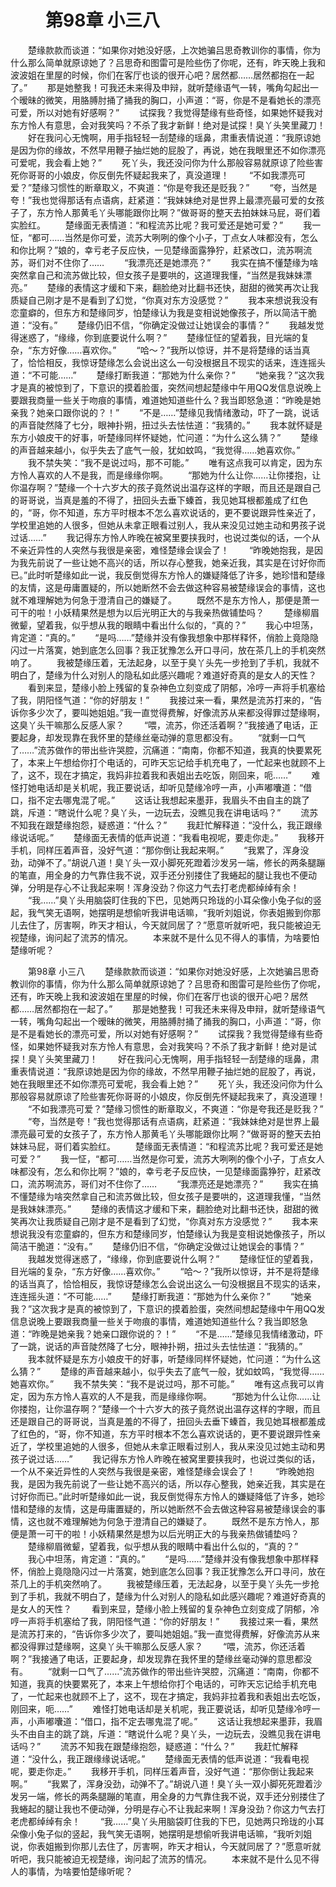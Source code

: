 # 　　第98章 小三八
　　楚缘款款而谈道：“如果你对她没好感，上次她骗吕思奇教训你的事情，你为什么那么简单就原谅她了？吕思奇和图雷可是险些伤了你呢，还有，昨天晚上我和波波姐在里屋的时候，你们在客厅也谈的很开心吧？居然都……居然都抱在一起了。”
　　那是她整我！可我还未来得及申辩，就听楚缘语气一转，嘴角勾起出一个暧昧的微笑，用胳膊肘捅了捅我的胸口，小声道：“哥，你是不是看她长的漂亮可爱，所以对她有好感啊？”
　　试探我？我觉得楚缘有些奇怪，如果她怀疑我对东方怜人有意思，会对我笑吗？不杀了我才新鲜！绝对是试探！臭丫头笑里藏刀！
　　好在我问心无愧啊，用手指轻轻一刮楚缘的瑶鼻，肃重表情说道：“我原谅她是因为你的缘故，不然早用鞭子抽烂她的屁股了，再说，她在我眼里还不如你漂亮可爱呢，我会看上她？”
　　死丫头，我还没问你为什么那般容易就原谅了险些害死你哥哥的小娘皮，你反倒先怀疑起我来了，真没道理！
　　“不如我漂亮可爱？”楚缘习惯性的断章取义，不爽道：“你是夸我还是贬我？”
　　“夸，当然是夸！”我也觉得那话有点语病，赶紧道：“我妹妹绝对是世界上最漂亮最可爱的女孩子了，东方怜人那黄毛丫头哪能跟你比啊？”做哥哥的整天去拍妹妹马屁，哥们着实脸红。
　　楚缘面无表情道：“和程流苏比呢？我可爱还是她可爱？”
　　我一怔，“都可……当然是你可爱，流苏大咧咧的像个小子，丁点女人味都没有，怎么和你比啊？”娘的，幸亏老子反应快，一见楚缘面露狰狞，赶紧改口，流苏啊流苏，哥们对不住你了……
　　“我漂亮还是她漂亮？”
　　我实在搞不懂楚缘为啥突然拿自己和流苏做比较，但女孩子是要哄的，这道理我懂，“当然是我妹妹漂亮。”
　　楚缘的表情这才缓和下来，翻脸绝对比翻书还快，甜甜的微笑再次让我质疑自己刚才是不是看到了幻觉，“你真对东方没感觉？”
　　我本来想说我没有恋童癖的，但东方和楚缘同岁，怕楚缘认为我是变相说她像孩子，所以简洁干脆道：“没有。”
　　楚缘仍旧不信，“你确定没做过让她误会的事情？”
　　我越发觉得迷惑了，“缘缘，你到底要说什么啊？”
　　楚缘怔怔的望着我，目光端的复杂，“东方好像……喜欢你。”
　　“哈～？”我所以惊讶，并不是将楚缘的话当真了，恰恰相反，我惊讶楚缘怎么会说出这么一句没根据且不现实的话来，连连摇头道：“不可能……”
　　楚缘打断我道：“那她为什么亲你？”
　　“她亲我？”这次我才是真的被惊到了，下意识的摸着脸蛋，突然间想起楚缘中午用QQ发信息说晚上要跟我商量一些关于吻痕的事情，难道她知道些什么？我当即怒急道：“昨晚是她亲我？她亲口跟你说的？！”
　　“不是……”楚缘见我情绪激动，吓了一跳，说话的声音陡然降了七分，眼神扑朔，扭过头去怯怯道：“我猜的。”
　　我本就怀疑是东方小娘皮干的好事，听楚缘同样怀疑她，忙问道：“为什么这么猜？”
　　楚缘的声音越来越小，似乎失去了底气一般，犹如蚊鸣，“我觉得……她喜欢你。”
　　我不禁失笑：“我不是说过吗，那不可能。”
　　唯有这点我可以肯定，因为东方怜人喜欢的人不是我，而是缘缘你啊。
　　“那她为什么让你……让你搂抱，让你温存啊？”楚缘一个十六岁大的孩子竟然说出温存这样的字眼，而且还是跟自己的哥哥说，当真是羞的不得了，扭回头去垂下螓首，我见她耳根都羞成了红色的，“哥，你不知道，东方平时根本不怎么喜欢说话的，更不要说跟异性亲近了，学校里追她的人很多，但她从未拿正眼看过别人，我从来没见过她主动和男孩子说过话……”
　　我记得东方怜人昨晚在被窝里要挟我时，也说过类似的话，一个从不亲近异性的人突然与我很是亲密，难怪楚缘会误会了！
　　“昨晚她抱我，是因为我先前说了一些让她不高兴的话，所以存心整我，她亲近我，其实是在讨好你而已。”此时听楚缘如此一说，我反倒觉得东方怜人的嫌疑降低了许多，她珍惜和楚缘的友情，这是毋庸置疑的，所以她断然不会去做这种容易被楚缘误会的事情，这也就不难理解她为何急于澄清自己的嫌疑了。
　　既然不是东方怜人，那便是萧一可干的啦！小妖精果然是想为以后光明正大的与我亲热做铺垫吗？
　　楚缘柳眉微颦，望着我，似乎想从我的眼睛中看出什么似的，“真的？”
　　我心中坦荡，肯定道：“真的。”
　　“是吗……”楚缘并没有像我想象中那样释怀，俏脸上竟隐隐闪过一片落寞，她到底怎么回事？我正犹豫怎么开口寻问，放在茶几上的手机突然响了。
　　我被楚缘压着，无法起身，以至于臭丫头先一步抢到了手机，我就不明白了，楚缘为什么对别人的隐私如此感兴趣呢？难道好奇真的是女人的天性？
　　看到来显，楚缘小脸上残留的复杂神色立刻变成了阴郁，冷哼一声将手机塞给了我，阴阳怪气道：“你的好朋友！”
　　我接过来一看，果然是流苏打来的，“告诉你多少次了，要叫她姐姐。”我一直觉得费解，好像流苏从来都没得罪过楚缘啊，这臭丫头干嘛那么反感人家？
　　“喂，流苏，你还活着啊？”我接通了电话，正要起身，却发现靠在我怀里的楚缘丝毫动弹的意思都没有。
　　“就剩一口气了……”流苏做作的带出些许哭腔，沉痛道：“南南，你都不知道，我真的快要累死了，本来上午想给你打个电话的，可昨天忘记给手机充电了，一忙起来也就顾不上了，这不，现在才搞定，我妈非拉着我和表姐出去吃饭，刚回来，呃……”
　　难怪打她电话却是关机呢，我正要说话，却听见楚缘冷哼一声，小声嘟囔道：“借口，指不定去哪鬼混了呢。”
　　这话让我想起来墨菲，我眉头不由自主的跳了跳，斥道：“瞎说什么呢？臭丫头，一边玩去，没瞧见我在讲电话吗？”
　　流苏不知我在跟楚缘抱怨，疑惑道：“什么？”
　　我赶忙解释道：“没什么，我正跟缘缘说话呢。”
　　楚缘面无表情的低声说道：“我看电视呢，要走你走。”
　　我移开手机，同样压着声音，没好气道：“那你倒让我起来啊。”
　　“我累了，浑身没劲，动弹不了。”胡说八道！臭丫头一双小脚死死蹬着沙发另一端，修长的两条腿蹦的笔直，用全身的力气靠住我不说，双手还分别搂住了我蜷起的腿让我也不便动弹，分明是存心不让我起来啊！浑身没劲？你这力气去打老虎都绰绰有余！
　　“我……”臭丫头用脑袋盯住我的下巴，见她两只玲珑的小耳朵像小兔子似的竖起，我气笑无语啊，她摆明是想偷听我讲电话嘛，“我听刘姐说，你表姐搬到你那儿去住了，厉害啊，昨天才相认，今天就同居了？”愿意听就听吧，我只能被迫无视楚缘，询问起了流苏的情况。
　　本来就不是什么见不得人的事情，为啥要怕楚缘听呢？

　　第98章 小三八
　　楚缘款款而谈道：“如果你对她没好感，上次她骗吕思奇教训你的事情，你为什么那么简单就原谅她了？吕思奇和图雷可是险些伤了你呢，还有，昨天晚上我和波波姐在里屋的时候，你们在客厅也谈的很开心吧？居然都……居然都抱在一起了。”
　　那是她整我！可我还未来得及申辩，就听楚缘语气一转，嘴角勾起出一个暧昧的微笑，用胳膊肘捅了捅我的胸口，小声道：“哥，你是不是看她长的漂亮可爱，所以对她有好感啊？”
　　试探我？我觉得楚缘有些奇怪，如果她怀疑我对东方怜人有意思，会对我笑吗？不杀了我才新鲜！绝对是试探！臭丫头笑里藏刀！
　　好在我问心无愧啊，用手指轻轻一刮楚缘的瑶鼻，肃重表情说道：“我原谅她是因为你的缘故，不然早用鞭子抽烂她的屁股了，再说，她在我眼里还不如你漂亮可爱呢，我会看上她？”
　　死丫头，我还没问你为什么那般容易就原谅了险些害死你哥哥的小娘皮，你反倒先怀疑起我来了，真没道理！
　　“不如我漂亮可爱？”楚缘习惯性的断章取义，不爽道：“你是夸我还是贬我？”
　　“夸，当然是夸！”我也觉得那话有点语病，赶紧道：“我妹妹绝对是世界上最漂亮最可爱的女孩子了，东方怜人那黄毛丫头哪能跟你比啊？”做哥哥的整天去拍妹妹马屁，哥们着实脸红。
　　楚缘面无表情道：“和程流苏比呢？我可爱还是她可爱？”
　　我一怔，“都可……当然是你可爱，流苏大咧咧的像个小子，丁点女人味都没有，怎么和你比啊？”娘的，幸亏老子反应快，一见楚缘面露狰狞，赶紧改口，流苏啊流苏，哥们对不住你了……
　　“我漂亮还是她漂亮？”
　　我实在搞不懂楚缘为啥突然拿自己和流苏做比较，但女孩子是要哄的，这道理我懂，“当然是我妹妹漂亮。”
　　楚缘的表情这才缓和下来，翻脸绝对比翻书还快，甜甜的微笑再次让我质疑自己刚才是不是看到了幻觉，“你真对东方没感觉？”
　　我本来想说我没有恋童癖的，但东方和楚缘同岁，怕楚缘认为我是变相说她像孩子，所以简洁干脆道：“没有。”
　　楚缘仍旧不信，“你确定没做过让她误会的事情？”
　　我越发觉得迷惑了，“缘缘，你到底要说什么啊？”
　　楚缘怔怔的望着我，目光端的复杂，“东方好像……喜欢你。”
　　“哈～？”我所以惊讶，并不是将楚缘的话当真了，恰恰相反，我惊讶楚缘怎么会说出这么一句没根据且不现实的话来，连连摇头道：“不可能……”
　　楚缘打断我道：“那她为什么亲你？”
　　“她亲我？”这次我才是真的被惊到了，下意识的摸着脸蛋，突然间想起楚缘中午用QQ发信息说晚上要跟我商量一些关于吻痕的事情，难道她知道些什么？我当即怒急道：“昨晚是她亲我？她亲口跟你说的？！”
　　“不是……”楚缘见我情绪激动，吓了一跳，说话的声音陡然降了七分，眼神扑朔，扭过头去怯怯道：“我猜的。”
　　我本就怀疑是东方小娘皮干的好事，听楚缘同样怀疑她，忙问道：“为什么这么猜？”
　　楚缘的声音越来越小，似乎失去了底气一般，犹如蚊鸣，“我觉得……她喜欢你。”
　　我不禁失笑：“我不是说过吗，那不可能。”
　　唯有这点我可以肯定，因为东方怜人喜欢的人不是我，而是缘缘你啊。
　　“那她为什么让你……让你搂抱，让你温存啊？”楚缘一个十六岁大的孩子竟然说出温存这样的字眼，而且还是跟自己的哥哥说，当真是羞的不得了，扭回头去垂下螓首，我见她耳根都羞成了红色的，“哥，你不知道，东方平时根本不怎么喜欢说话的，更不要说跟异性亲近了，学校里追她的人很多，但她从未拿正眼看过别人，我从来没见过她主动和男孩子说过话……”
　　我记得东方怜人昨晚在被窝里要挟我时，也说过类似的话，一个从不亲近异性的人突然与我很是亲密，难怪楚缘会误会了！
　　“昨晚她抱我，是因为我先前说了一些让她不高兴的话，所以存心整我，她亲近我，其实是在讨好你而已。”此时听楚缘如此一说，我反倒觉得东方怜人的嫌疑降低了许多，她珍惜和楚缘的友情，这是毋庸置疑的，所以她断然不会去做这种容易被楚缘误会的事情，这也就不难理解她为何急于澄清自己的嫌疑了。
　　既然不是东方怜人，那便是萧一可干的啦！小妖精果然是想为以后光明正大的与我亲热做铺垫吗？
　　楚缘柳眉微颦，望着我，似乎想从我的眼睛中看出什么似的，“真的？”
　　我心中坦荡，肯定道：“真的。”
　　“是吗……”楚缘并没有像我想象中那样释怀，俏脸上竟隐隐闪过一片落寞，她到底怎么回事？我正犹豫怎么开口寻问，放在茶几上的手机突然响了。
　　我被楚缘压着，无法起身，以至于臭丫头先一步抢到了手机，我就不明白了，楚缘为什么对别人的隐私如此感兴趣呢？难道好奇真的是女人的天性？
　　看到来显，楚缘小脸上残留的复杂神色立刻变成了阴郁，冷哼一声将手机塞给了我，阴阳怪气道：“你的好朋友！”
　　我接过来一看，果然是流苏打来的，“告诉你多少次了，要叫她姐姐。”我一直觉得费解，好像流苏从来都没得罪过楚缘啊，这臭丫头干嘛那么反感人家？
　　“喂，流苏，你还活着啊？”我接通了电话，正要起身，却发现靠在我怀里的楚缘丝毫动弹的意思都没有。
　　“就剩一口气了……”流苏做作的带出些许哭腔，沉痛道：“南南，你都不知道，我真的快要累死了，本来上午想给你打个电话的，可昨天忘记给手机充电了，一忙起来也就顾不上了，这不，现在才搞定，我妈非拉着我和表姐出去吃饭，刚回来，呃……”
　　难怪打她电话却是关机呢，我正要说话，却听见楚缘冷哼一声，小声嘟囔道：“借口，指不定去哪鬼混了呢。”
　　这话让我想起来墨菲，我眉头不由自主的跳了跳，斥道：“瞎说什么呢？臭丫头，一边玩去，没瞧见我在讲电话吗？”
　　流苏不知我在跟楚缘抱怨，疑惑道：“什么？”
　　我赶忙解释道：“没什么，我正跟缘缘说话呢。”
　　楚缘面无表情的低声说道：“我看电视呢，要走你走。”
　　我移开手机，同样压着声音，没好气道：“那你倒让我起来啊。”
　　“我累了，浑身没劲，动弹不了。”胡说八道！臭丫头一双小脚死死蹬着沙发另一端，修长的两条腿蹦的笔直，用全身的力气靠住我不说，双手还分别搂住了我蜷起的腿让我也不便动弹，分明是存心不让我起来啊！浑身没劲？你这力气去打老虎都绰绰有余！
　　“我……”臭丫头用脑袋盯住我的下巴，见她两只玲珑的小耳朵像小兔子似的竖起，我气笑无语啊，她摆明是想偷听我讲电话嘛，“我听刘姐说，你表姐搬到你那儿去住了，厉害啊，昨天才相认，今天就同居了？”愿意听就听吧，我只能被迫无视楚缘，询问起了流苏的情况。
　　本来就不是什么见不得人的事情，为啥要怕楚缘听呢？

